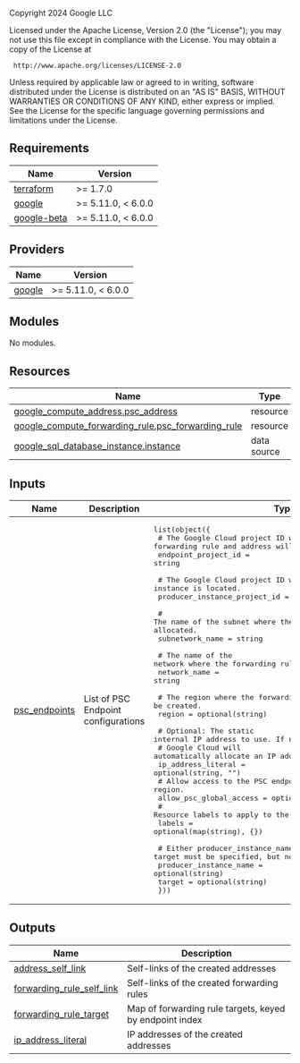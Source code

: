 <!-- BEGIN_TF_DOCS -->
Copyright 2024 Google LLC

Licensed under the Apache License, Version 2.0 (the "License");
you may not use this file except in compliance with the License.
You may obtain a copy of the License at

     http://www.apache.org/licenses/LICENSE-2.0

Unless required by applicable law or agreed to in writing, software
distributed under the License is distributed on an "AS IS" BASIS,
WITHOUT WARRANTIES OR CONDITIONS OF ANY KIND, either express or implied.
See the License for the specific language governing permissions and
limitations under the License.

## Requirements

| Name | Version |
|------|---------|
| <a name="requirement_terraform"></a> [terraform](#requirement\_terraform) | >= 1.7.0 |
| <a name="requirement_google"></a> [google](#requirement\_google) | >= 5.11.0, < 6.0.0 |
| <a name="requirement_google-beta"></a> [google-beta](#requirement\_google-beta) | >= 5.11.0, < 6.0.0 |

## Providers

| Name | Version |
|------|---------|
| <a name="provider_google"></a> [google](#provider\_google) | >= 5.11.0, < 6.0.0 |

## Modules

No modules.

## Resources

| Name | Type |
|------|------|
| [google_compute_address.psc_address](https://registry.terraform.io/providers/hashicorp/google/latest/docs/resources/compute_address) | resource |
| [google_compute_forwarding_rule.psc_forwarding_rule](https://registry.terraform.io/providers/hashicorp/google/latest/docs/resources/compute_forwarding_rule) | resource |
| [google_sql_database_instance.instance](https://registry.terraform.io/providers/hashicorp/google/latest/docs/data-sources/sql_database_instance) | data source |

## Inputs

| Name | Description | Type | Default | Required |
|------|-------------|------|---------|:--------:|
| <a name="input_psc_endpoints"></a> [psc\_endpoints](#input\_psc\_endpoints) | List of PSC Endpoint configurations | <pre>list(object({<br>    # The Google Cloud project ID where the forwarding rule and address will be created.<br>    endpoint_project_id = string<br><br>    # The Google Cloud project ID where the Cloud SQL instance is located.<br>    producer_instance_project_id = string<br><br>    # The name of the subnet where the internal IP address will be allocated.<br>    subnetwork_name = string<br><br>    # The name of the network where the forwarding rule will be created.<br>    network_name = string<br><br>    # The region where the forwarding rule and address will be created.<br>    region = optional(string)<br><br>    # Optional: The static internal IP address to use. If not provided,<br>    # Google Cloud will automatically allocate an IP address.<br>    ip_address_literal = optional(string, "")<br>    # Allow access to the PSC endpoint from any region.<br>    allow_psc_global_access = optional(bool, false)<br>    # Resource labels to apply to the forwarding rule.<br>    labels = optional(map(string), {})<br><br>    # Either producer_instance_name OR target must be specified, but not both<br>    producer_instance_name = optional(string)<br>    target                 = optional(string)<br>  }))</pre> | n/a | yes |

## Outputs

| Name | Description |
|------|-------------|
| <a name="output_address_self_link"></a> [address\_self\_link](#output\_address\_self\_link) | Self-links of the created addresses |
| <a name="output_forwarding_rule_self_link"></a> [forwarding\_rule\_self\_link](#output\_forwarding\_rule\_self\_link) | Self-links of the created forwarding rules |
| <a name="output_forwarding_rule_target"></a> [forwarding\_rule\_target](#output\_forwarding\_rule\_target) | Map of forwarding rule targets, keyed by endpoint index |
| <a name="output_ip_address_literal"></a> [ip\_address\_literal](#output\_ip\_address\_literal) | IP addresses of the created addresses |
<!-- END_TF_DOCS -->